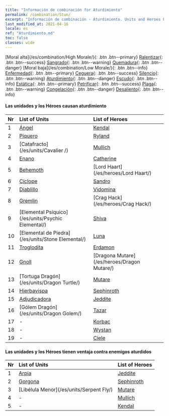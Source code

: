 ```yaml
---
title: "Información de combinación for Aturdimiento"
permalink: /combination/Stun/
excerpt: "Información de combinación - Aturdimiento. Units and Heroes Formation."
last_modified_at: 2021-04-16
locale: es
ref: "Aturdimiento.md"
toc: false
classes: wide
---
```


  [Moral alta](/es/combination/High Morale/){: .btn .btn--primary} [Ralentizar](/es/combination/Slow/){: .btn .btn--success} [Sangrado](/es/combination/Bleeding/){: .btn .btn--warning} [Quemadura](/es/combination/Burning/){: .btn .btn--danger} [Moral baja](/es/combination/Low Morale/){: .btn .btn--info} [Enfermedad](/es/combination/Disease/){: .btn .btn--primary} [Ceguera](/es/combination/Blind/){: .btn .btn--success} [Silencio](/es/combination/Silence/){: .btn .btn--warning} [Aturdimiento](/es/combination/Stun/){: .btn .btn--danger} [Escudo](/es/combination/Shield/){: .btn .btn--info} [Estática](/es/combination/Static/){: .btn .btn--primary} [Petrificar](/es/combination/Petrify/){: .btn .btn--success} [Plaga](/es/combination/Plague/){: .btn .btn--warning} [Congelación](/es/combination/Freeze/){: .btn .btn--danger} [Desaliento](/es/combination/Deterrence/){: .btn .btn--info} 


#### Las unidades y los Héroes causan aturdimiento

  | Nr |  List of Units  | List of Heroes | 
  |:---|:----------------|:---------------| 
  | 1 | [Ángel](/es/units/Angel/) | [Kendal](/es/heroes/Kendal/) |
  | 2 | [Piquero](/es/units/Pikeman/) | [Ryland](/es/heroes/Ryland/) |
  | 3 | [Catafracto](/es/units/Cavalier /) | [Mullich](/es/heroes/Mullich/) |
  | 4 | [Enano](/es/units/Dwarf/) | [Catherine](/es/heroes/Catherine/) |
  | 5 | [Behemoth](/es/units/Behemoth/) | [Lord Haart](/es/heroes/Lord Haart/) |
  | 6 | [Cíclope](/es/units/Cyclops/) | [Sandro](/es/heroes/Sandro/) |
  | 7 | [Diablillo](/es/units/Imp/) | [Vidomina](/es/heroes/Vidomina/) |
  | 8 | [Gremlin](/es/units/Gremlin/) | [Crag Hack](/es/heroes/Crag Hack/) |
  | 9 | [Elemental Psíquico](/es/units/Psychic Elemental/) | [Shiva](/es/heroes/Shiva/) |
  | 10 | [Elemental de Piedra](/es/units/Stone Elemental/) | [Luna](/es/heroes/Luna/) |
  | 11 | [Troglodita](/es/units/Troglodyte/) | [Erdamon](/es/heroes/Erdamon/) |
  | 12 | [Gnoll](/es/units/Gnoll/) | [Dragona Mutare](/es/heroes/Dragon Mutare/) |
  | 13 | [Tortuga Dragón](/es/units/Dragon Turtle/) | [Mutare](/es/heroes/Mutare/) |
  | 14 | [Hierbavispa](/es/units/Waspwort/) | [Sephinroth](/es/heroes/Sephinroth/) |
  | 15 | [Adjudicadora](/es/units/Judicator/) | [Jeddite](/es/heroes/Jeddite/) |
  | 16 | [Gólem Dragón](/es/units/Dragon Golem/) | [Tazar](/es/heroes/Tazar/) |
  | 17 | - | [Korbac](/es/heroes/Korbac/) |
  | 18 | - | [Wystan](/es/heroes/Wystan/) |
  | 19 | - | [Ciele](/es/heroes/Ciele/) |


#### Las unidades y los Héroes tienen ventaja contra enemigos aturdidos

  | Nr |  List of Units  | List of Heroes | 
  |:---|:----------------|:---------------| 
  | 1 | [Arpía](/es/units/Harpy/) | [Jeddite](/es/heroes/Jeddite/) |
  | 2 | [Gorgona](/es/units/Gorgon/) | [Sephinroth](/es/heroes/Sephinroth/) |
  | 3 | [Libélula Menor](/es/units/Serpent Fly/) | [Mutare](/es/heroes/Mutare/) |
  | 4 | - | [Mullich](/es/heroes/Mullich/) |
  | 5 | - | [Kendal](/es/heroes/Kendal/) |
